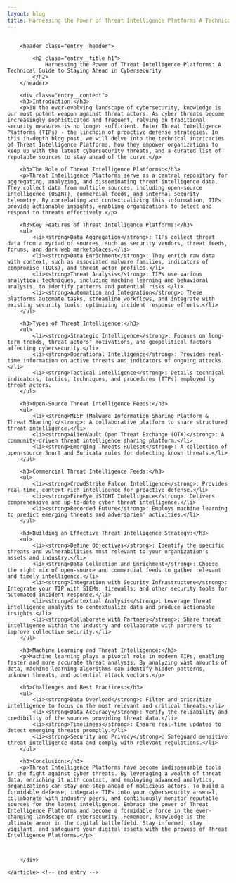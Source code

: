 ```yaml
---
layout: blog
title: Harnessing the Power of Threat Intelligence Platforms A Technical Guide to Staying Ahead in Cybersecurity
---
```



<div id="main" class="s-content__main large-8 column">
    <article class="entry">

        <header class="entry__header">

            <h2 class="entry__title h1">
                Harnessing the Power of Threat Intelligence Platforms: A Technical Guide to Staying Ahead in Cybersecurity
            </h2>        
        </header>
        
        <div class="entry__content">
        <h3>Introduction:</h3>
        <p>In the ever-evolving landscape of cybersecurity, knowledge is our most potent weapon against threat actors. As cyber threats become increasingly sophisticated and frequent, relying on traditional security measures is no longer sufficient. Enter Threat Intelligence Platforms (TIPs) - the linchpin of proactive defense strategies. In this in-depth blog post, we will delve into the technical intricacies of Threat Intelligence Platforms, how they empower organizations to keep up with the latest cybersecurity threats, and a curated list of reputable sources to stay ahead of the curve.</p>

        <h3>The Role of Threat Intelligence Platforms:</h3>
        <p>Threat Intelligence Platforms serve as a central repository for aggregating, analyzing, and disseminating threat intelligence data. They collect data from multiple sources, including open-source intelligence (OSINT), commercial feeds, and internal security telemetry. By correlating and contextualizing this information, TIPs provide actionable insights, enabling organizations to detect and respond to threats effectively.</p>

        <h3>Key Features of Threat Intelligence Platforms:</h3>
        <ul>
            <li><strong>Data Aggregation</strong>: TIPs collect threat data from a myriad of sources, such as security vendors, threat feeds, forums, and dark web marketplaces.</li>
            <li><strong>Data Enrichment</strong>: They enrich raw data with context, such as associated malware families, indicators of compromise (IOCs), and threat actor profiles.</li>
            <li><strong>Threat Analysis</strong>: TIPs use various analytical techniques, including machine learning and behavioral analysis, to identify patterns and potential risks.</li>
            <li><strong>Automation and Integration</strong>: These platforms automate tasks, streamline workflows, and integrate with existing security tools, optimizing incident response efforts.</li>
        </ul>

        <h3>Types of Threat Intelligence:</h3>
        <ul>
            <li><strong>Strategic Intelligence</strong>: Focuses on long-term trends, threat actors' motivations, and geopolitical factors affecting cybersecurity.</li>
            <li><strong>Operational Intelligence</strong>: Provides real-time information on active threats and indicators of ongoing attacks.</li>
            <li><strong>Tactical Intelligence</strong>: Details technical indicators, tactics, techniques, and procedures (TTPs) employed by threat actors.
        </ul>

        <h3>Open-Source Threat Intelligence Feeds:</h3>
        <ul>
            <li><strong>MISP (Malware Information Sharing Platform & Threat Sharing)</strong>: A collaborative platform to share structured threat intelligence.</li>
            <li><strong>AlienVault Open Threat Exchange (OTX)</strong>: A community-driven threat intelligence sharing platform.</li>
            <li><strong>Emerging Threats Ruleset</strong>: A collection of open-source Snort and Suricata rules for detecting known threats.</li>
        </ul>

        <h3>Commercial Threat Intelligence Feeds:</h3>
        <ul>
            <li><strong>CrowdStrike Falcon Intelligence</strong>: Provides real-time, context-rich intelligence for proactive defense.</li>
            <li><strong>FireEye iSIGHT Intelligence</strong>: Delivers comprehensive and up-to-date cyber threat intelligence.</li>
            <li><strong>Recorded Future</strong>: Employs machine learning to predict emerging threats and adversaries' activities.</li>
        </ul>

        <h3>Building an Effective Threat Intelligence Strategy:</h3>
        <ul>
            <li><strong>Define Objectives</strong>: Identify the specific threats and vulnerabilities most relevant to your organization's assets and industry.</li>
            <li><strong>Data Collection and Enrichment</strong>: Choose the right mix of open-source and commercial feeds to gather relevant and timely intelligence.</li>
            <li><strong>Integration with Security Infrastructure</strong>: Integrate your TIP with SIEMs, firewalls, and other security tools for automated incident response.</li>
            <li><strong>Contextual Analysis</strong>: Leverage threat intelligence analysts to contextualize data and produce actionable insights.</li>
            <li><strong>Collaborate with Partners</strong>: Share threat intelligence within the industry and collaborate with partners to improve collective security.</li>
        </ul>

        <h3>Machine Learning and Threat Intelligence:</h3>
        <p>Machine learning plays a pivotal role in modern TIPs, enabling faster and more accurate threat analysis. By analyzing vast amounts of data, machine learning algorithms can identify hidden patterns, unknown threats, and potential attack vectors.</p>

        <h3>Challenges and Best Practices:</h3>
        <ul>
            <li><strong>Data Overload</strong>: Filter and prioritize intelligence to focus on the most relevant and critical threats.</li>
            <li><strong>Data Accuracy</strong>: Verify the reliability and credibility of the sources providing threat data.</li>
            <li><strong>Timeliness</strong>: Ensure real-time updates to detect emerging threats promptly.</li>
            <li><strong>Security and Privacy</strong>: Safeguard sensitive threat intelligence data and comply with relevant regulations.</li>
        </ul>

        <h3>Conclusion:</h3>
        <p>Threat Intelligence Platforms have become indispensable tools in the fight against cyber threats. By leveraging a wealth of threat data, enriching it with context, and employing advanced analytics, organizations can stay one step ahead of malicious actors. To build a formidable defense, integrate TIPs into your cybersecurity arsenal, collaborate with industry peers, and continuously monitor reputable sources for the latest intelligence. Embrace the power of Threat Intelligence Platforms and become a formidable force in the ever-changing landscape of cybersecurity. Remember, knowledge is the ultimate armor in the digital battlefield. Stay informed, stay vigilant, and safeguard your digital assets with the prowess of Threat Intelligence Platforms.</p>



        </div> 

    </article> <!-- end entry -->

</div> <!-- end main -->  